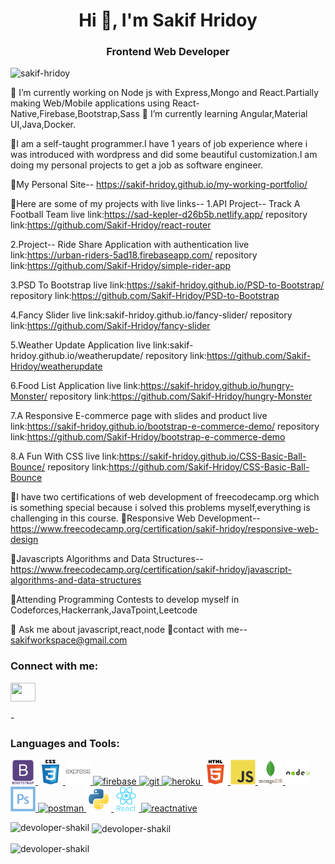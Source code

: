 <h1 align="center">Hi 👋, I'm Sakif Hridoy</h1>
<h3 align="center">Frontend Web Developer</h3>
<p align="left"> <img src="https://komarev.com/ghpvc/?username=Sakif-Hridoy&color=green" alt="sakif-hridoy" /> </p>
🔭 I’m currently working on Node js with Express,Mongo and React.Partially making Web/Mobile applications using React-Native,Firebase,Bootstrap,Sass
🌱 I’m currently learning Angular,Material UI,Java,Docker.

🌱I am a self-taught programmer.I have 1 years of job experience where i was introduced with wordpress and did some beautiful customization.I am doing my personal projects to get a job as software engineer.

🌱My Personal Site--
https://sakif-hridoy.github.io/my-working-portfolio/

🌱Here are some of my projects with live links--
1.API Project-- Track A Football Team
live link:https://sad-kepler-d26b5b.netlify.app/
repository link:https://github.com/Sakif-Hridoy/react-router

2.Project-- Ride Share Application with authentication
live link:https://urban-riders-5ad18.firebaseapp.com/
repository link:https://github.com/Sakif-Hridoy/simple-rider-app

3.PSD To Bootstrap
live link:https://sakif-hridoy.github.io/PSD-to-Bootstrap/
repository link:https://github.com/Sakif-Hridoy/PSD-to-Bootstrap

4.Fancy Slider
live link:sakif-hridoy.github.io/fancy-slider/
repository link:https://github.com/Sakif-Hridoy/fancy-slider

5.Weather Update Application
live link:sakif-hridoy.github.io/weatherupdate/
repository link:https://github.com/Sakif-Hridoy/weatherupdate

6.Food List Application
live link:https://sakif-hridoy.github.io/hungry-Monster/
repository link:https://github.com/Sakif-Hridoy/hungry-Monster

7.A Responsive E-commerce page with slides and product
live link:https://sakif-hridoy.github.io/bootstrap-e-commerce-demo/
repository link:https://github.com/Sakif-Hridoy/bootstrap-e-commerce-demo

8.A Fun With CSS
live link:https://sakif-hridoy.github.io/CSS-Basic-Ball-Bounce/
repository link:https://github.com/Sakif-Hridoy/CSS-Basic-Ball-Bounce


🌱I have two certifications of web development of freecodecamp.org which is something special because i solved this problems myself,everything is challenging in this course.
🌱Responsive Web Development-- 
https://www.freecodecamp.org/certification/sakif-hridoy/responsive-web-design

🌱Javascripts Algorithms and Data Structures--
https://www.freecodecamp.org/certification/sakif-hridoy/javascript-algorithms-and-data-structures

🌱Attending Programming Contests to develop myself in Codeforces,Hackerrank,JavaTpoint,Leetcode

💬 Ask me about javascript,react,node
🌱contact with me-- sakifworkspace@gmail.com
<h3 align="left">Connect with me:</h3>
<p align="left">
<a href="https://www.linkedin.com/in/sakif-hridoy/" target="blank"><img src="https://i.ibb.co/vhW1c0Q/174857.png"" height="30" width="40" /></a>
</p>
-<h3 align="left">Languages and Tools:</h3>
<p align="left"> <a href="https://getbootstrap.com" target="_blank"> <img src="https://raw.githubusercontent.com/devicons/devicon/master/icons/bootstrap/bootstrap-plain-wordmark.svg" alt="bootstrap" width="40" height="40"/> </a> <a href="https://www.w3schools.com/css/" target="_blank"> <img src="https://raw.githubusercontent.com/devicons/devicon/master/icons/css3/css3-original-wordmark.svg" alt="css3" width="40" height="40"/> </a> <a href="https://expressjs.com" target="_blank"> <img src="https://raw.githubusercontent.com/devicons/devicon/master/icons/express/express-original-wordmark.svg" alt="express" width="40" height="40"/> </a> <a href="https://firebase.google.com/" target="_blank"> <img src="https://www.vectorlogo.zone/logos/firebase/firebase-icon.svg" alt="firebase" width="40" height="40"/> </a> <a href="https://git-scm.com/" target="_blank"> <img src="https://www.vectorlogo.zone/logos/git-scm/git-scm-icon.svg" alt="git" width="40" height="40"/> </a> <a href="https://heroku.com" target="_blank"> <img src="https://www.vectorlogo.zone/logos/heroku/heroku-icon.svg" alt="heroku" width="40" height="40"/> </a> <a href="https://www.w3.org/html/" target="_blank"> <img src="https://raw.githubusercontent.com/devicons/devicon/master/icons/html5/html5-original-wordmark.svg" alt="html5" width="40" height="40"/> </a> <a href="https://developer.mozilla.org/en-US/docs/Web/JavaScript" target="_blank"> <img src="https://raw.githubusercontent.com/devicons/devicon/master/icons/javascript/javascript-original.svg" alt="javascript" width="40" height="40"/> </a> <a href="https://www.mongodb.com/" target="_blank"> <img src="https://raw.githubusercontent.com/devicons/devicon/master/icons/mongodb/mongodb-original-wordmark.svg" alt="mongodb" width="40" height="40"/> </a> <a href="https://nodejs.org" target="_blank"> <img src="https://raw.githubusercontent.com/devicons/devicon/master/icons/nodejs/nodejs-original-wordmark.svg" alt="nodejs" width="40" height="40"/> </a> <a href="https://www.photoshop.com/en" target="_blank"> <img src="https://raw.githubusercontent.com/devicons/devicon/master/icons/photoshop/photoshop-line.svg" alt="photoshop" width="40" height="40"/> </a> <a href="https://postman.com" target="_blank"> <img src="https://www.vectorlogo.zone/logos/getpostman/getpostman-icon.svg" alt="postman" width="40" height="40"/> </a> <a href="https://www.python.org" target="_blank"> <img src="https://raw.githubusercontent.com/devicons/devicon/master/icons/python/python-original.svg" alt="python" width="40" height="40"/> </a> <a href="https://reactjs.org/" target="_blank"> <img src="https://raw.githubusercontent.com/devicons/devicon/master/icons/react/react-original-wordmark.svg" alt="react" width="40" height="40"/> </a> <a href="https://reactnative.dev/" target="_blank"> <img src="https://reactnative.dev/img/header_logo.svg" alt="reactnative" width="40" height="40"/> </a> </p>

<p><img align="left" src="https://github-readme-stats.vercel.app/api/top-langs?username=Sakif-Hridoy&show_icons=true&locale=en&layout=compact" alt="devoloper-shakil" /></p>

<p>&nbsp;<img align="center" src="https://github-readme-stats.vercel.app/api?username=Sakif-Hridoy&show_icons=true&locale=en" alt="devoloper-shakil" /></p>

<p><img align="center" src="https://github-readme-streak-stats.herokuapp.com/?user=Sakif-Hridoy&" alt="devoloper-shakil" /></p>
